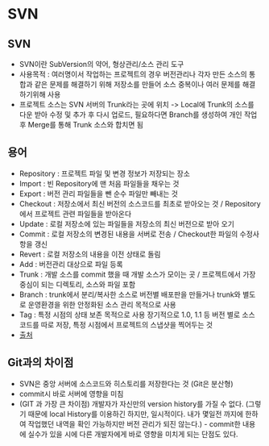 # SVN
## SVN
- SVN이란 SubVersion의 약어, 형상관리/소스 관리 도구
- 사용목적 : 여러명이서 작업하는 프로젝트의 경우 버전관리나 각자 만든 소스의 통합과 같은 문제를 해결하기 위해 저장소를 만들어 소스 중복이나 여러 문제를 해결하기위해 사용
- 프로젝트 소스는 SVN 서버의 Trunk라는 곳에 위치 -> Local에 Trunk의 소스를 다운 받아 수정 및 추가 후 다시 업로드, 필요하다면 Branch를 생성하여 개인 작업 후 Merge를 통해 Trunk 소스와 합치면 됨

## 용어
- Repository : 프로젝트 파일 및 변경 정보가 저장되는 장소
- Import : 빈 Repository에 맨 처음 파일들을 채우는 것
- Export : 버전 관리 파일들을 뺀 순수 파일만 빼내는 것
- Checkout : 저장소에서 최신 버전의 소스코드를 최초로 받아오는
것 / Repository에서 프로젝트 관련 파일들을 받아온다
- Update : 로컬 저장소에 있는 파일들을 저장소의 최신 버전으로
받아 오기
- Commit : 로컬 저장소의 변경된 내용을 서버로 전송 / Checkout한 파일의 수정사항을 갱신
- Revert : 로컬 저장소의 내용을 이전 상태로 돌림
- Add : 버전관리 대상으로 파일 등록
- Trunk : 개발 소스를 commit 했을 때 개발 소스가 모이는 곳 / 프로젝트에서 가장 중심이 되는 디렉토리, 소스와 파일 포함
- Branch : trunk에서 분리/복사한
소스로 버전별 배포판을 만들거나 trunk와 별도로 운영환경을 위한 안정화된 소스 관리 목적으로 사용 
- Tag : 특정 시점의 상태 보존 목적으로 사용 장기적으로 1.0, 1.1 등 버전 별로 소스 코드를 따로 저장, 특정 시점에서 프로젝트의 스냅샷을 찍어두는 것
- [출처](https://goddaehee.tistory.com/158)

## Git과의 차이점
- SVN은 중앙 서버에 소스코드와 히스토리를 저장한다는 것 (Git은 분산형)
- commit시 바로 서버에 영향을 미침
- (GIT 과 가장 큰 차이점) 개발자가 자신만의 version history를 가질 수 없다. (그렇기 때문에 local History를 이용하긴 하지만, 일시적이다. 내가 몇일전 까지에 한하여 작업했던 내역을 확인 가능하지만 버전 관리가 되진 않는다.)
- commit한 내용에 실수가 있을 시에 다른 개발자에게 바로 영향을 미치게 되는 단점도 있다.
